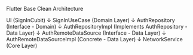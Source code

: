 Flutter Base Clean Architecture 

UI (SignInCubit)
↓
SignInUseCase (Domain Layer)
↓
AuthRepository (Interface - Domain)
↓
AuthRepositoryImpl (Implements AuthRepository - Data Layer)
↓
AuthRemoteDataSource (Interface - Data Layer)
↓
AuthRemoteDataSourceImpl (Concrete - Data Layer)
↓
NetworkService (Core Layer)